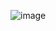 ![image](https://github.com/LEEMOARE/DATABASE/assets/134271654/8ae71b51-c8f0-49ed-9f56-7bd26d7a9045)
